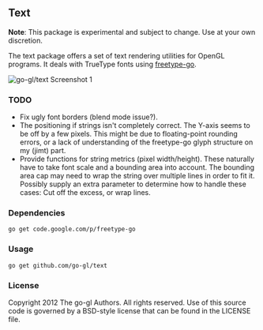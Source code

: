 ## Text

**Note**: This package is experimental and subject to change.
Use at your own discretion.

The text package offers a set of text rendering utilities for OpenGL
programs. It deals with TrueType fonts using [freetype-go][fg].

[fg]: https://code.google.com/p/freetype-go

![go-gl/text Screenshot 1](/jteeuwen/text/blob/master/go-gl-text.png)


### TODO

* Fix ugly font borders (blend mode issue?).
* The positioning if strings isn't completely correct. The Y-axis
  seems to be off by a few pixels. This might be due to floating-point
  rounding errors, or a lack of understanding of the freetype-go glyph
  structure on my (jimt) part.
* Provide functions for string metrics (pixel width/height).
  These naturally have to take font scale and a bounding area into account.
  The bounding area cap may need to wrap the string over multiple lines
  in order to fit it. Possibly supply an extra parameter to determine how
  to handle these cases: Cut off the excess, or wrap lines.


### Dependencies

	go get code.google.com/p/freetype-go
    

### Usage

    go get github.com/go-gl/text


### License

Copyright 2012 The go-gl Authors. All rights reserved.
Use of this source code is governed by a BSD-style
license that can be found in the LICENSE file.

